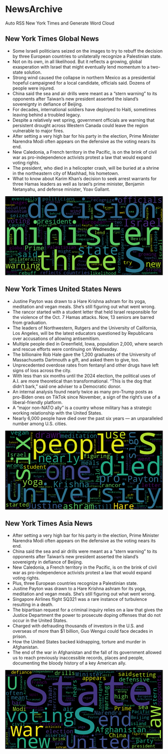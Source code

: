 # NewsArchive
Auto RSS New York Times and Generate Word Cloud

## New York Times Global News
* Some Israeli politicians seized on the images to try to rebuff the decision by three European countries to unilaterally recognize a Palestinian state.
* Not on its own, in all likelihood. But it reflects a growing, global exasperation with Israel that might eventually lend momentum to a two-state solution.
* Strong wind caused the collapse in northern Mexico as a presidential hopeful campaigned for a local candidate, officials said. Dozens of people were injured.
* China said the sea and air drills were meant as a “stern warning” to its opponents after Taiwan’s new president asserted the island’s sovereignty in defiance of Beijing.
* For decades, international soldiers have deployed to Haiti, sometimes leaving behind a troubled legacy.
* Despite a relatively wet spring, government officials are warning that persistent drought across Western Canada could leave the region vulnerable to major fires.
* After setting a very high bar for his party in the election, Prime Minister Narendra Modi often appears on the defensive as the voting nears its end.
* New Caledonia, a French territory in the Pacific, is on the brink of civil war as pro-independence activists protest a law that would expand voting rights.
* The president, who died in a helicopter crash, will be buried at a shrine in the northeastern city of Mashhad, his hometown.
* What to know about Karim Khan’s decision to seek arrest warrants for three Hamas leaders as well as Israel’s prime minister, Benjamin Netanyahu, and defense minister, Yoav Gallant.

![Global](./global.png)
## New York Times United States News
* Justine Payton was drawn to a Hare Krishna ashram for its yoga, meditation and vegan meals. She’s still figuring out what went wrong.
* The rancor started with a student letter that held Israel responsible for the violence of the Oct. 7 Hamas attacks. Now, 13 seniors are barred from graduation.
* The leaders of Northwestern, Rutgers and the University of California, Los Angeles, will be the latest educators questioned by Republicans over accusations of allowing antisemitism.
* Multiple people died in Greenfield, Iowa, population 2,000, where search and rescue efforts were continuing on Wednesday.
* The billionaire Rob Hale gave the 1,200 graduates of the University of Massachusetts Dartmouth a gift, and asked them to give, too.
* Unprecedented overdose rates from fentanyl and other drugs have left signs of loss across the city.
* With less than six months until the 2024 election, the political uses of A.I. are more theoretical than transformational. “This is the dog that didn’t bark,” said one adviser to a Democratic donor.
* An internal analysis found nearly twice as many pro-Trump posts as pro-Biden ones on TikTok since November, a sign of the right’s use of a liberal-friendly platform.
* A “major non-NATO ally” is a country whose military has a strategic working relationship with the United States.
* Nearly 6,000 people have died over the past six years — an unparalleled number among U.S. cities.

![US](./usnews.png)
## New York Times Asia News
* After setting a very high bar for his party in the election, Prime Minister Narendra Modi often appears on the defensive as the voting nears its end.
* China said the sea and air drills were meant as a “stern warning” to its opponents after Taiwan’s new president asserted the island’s sovereignty in defiance of Beijing.
* New Caledonia, a French territory in the Pacific, is on the brink of civil war as pro-independence activists protest a law that would expand voting rights.
* Plus, three European countries recognize a Palestinian state.
* Justine Payton was drawn to a Hare Krishna ashram for its yoga, meditation and vegan meals. She’s still figuring out what went wrong.
* Singapore Airlines flight SQ321 was a rare instance of turbulence resulting in a death.
* The bipartisan request for a criminal inquiry relies on a law that gives the Justice Department the power to prosecute doping offenses that do not occur in the United States.
* Charged with defrauding thousands of investors in the U.S. and overseas of more than $1 billion, Guo Wengui could face decades in prison.
* How the United States backed kidnapping, torture and murder in Afghanistan.
* The end of the war in Afghanistan and the fall of its government allowed us to reach previously inaccessible records, places and people, documenting the bloody history of a key American ally.

![Asian](./asian.png)
